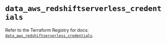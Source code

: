 # `data_aws_redshiftserverless_credentials`

Refer to the Terraform Registry for docs: [`data_aws_redshiftserverless_credentials`](https://registry.terraform.io/providers/hashicorp/aws/6.5.0/docs/data-sources/redshiftserverless_credentials).
